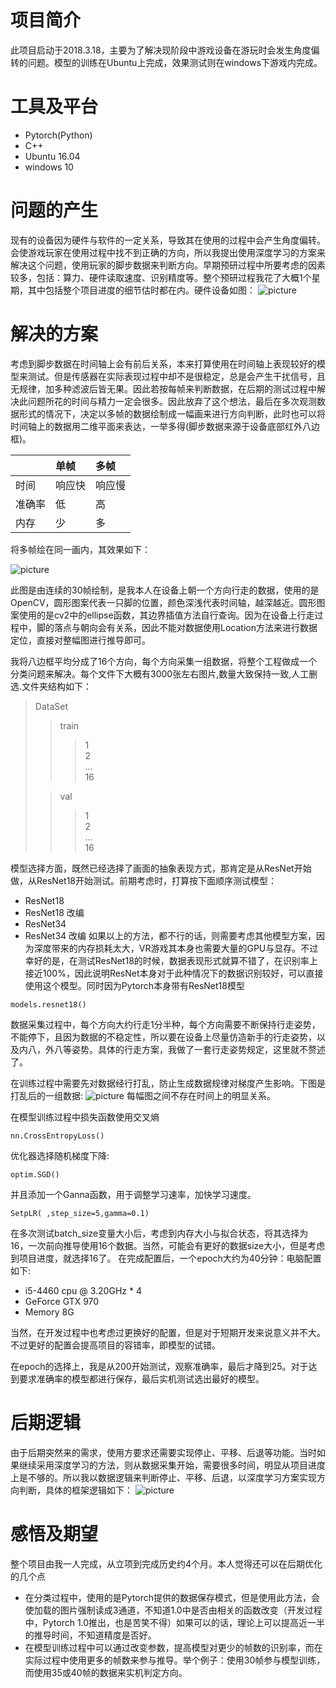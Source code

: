 # 项目简介
此项目启动于2018.3.18，主要为了解决现阶段中游戏设备在游玩时会发生角度偏转的问题。模型的训练在Ubuntu上完成，效果测试则在windows下游戏内完成。


# 工具及平台
 - Pytorch(Python)
 - C++
 - Ubuntu 16.04
 - windows 10
  
# 问题的产生
现有的设备因为硬件与软件的一定关系，导致其在使用的过程中会产生角度偏转。会使游戏玩家在使用过程中找不到正确的方向，所以我提出使用深度学习的方案来解决这个问题，使用玩家的脚步数据来判断方向。早期预研过程中所要考虑的因素较多，包括：算力、硬件读取速度、识别精度等。整个预研过程我花了大概1个星期，其中包括整个项目进度的细节估时都在内。硬件设备如图：
![picture](./src/timg.jpg "KAT")


# 解决的方案
考虑到脚步数据在时间轴上会有前后关系，本来打算使用在时间轴上表现较好的模型来测试。但是传感器在实际表现过程中却不是很稳定，总是会产生干扰信号，且无规律，加多种滤波后皆无果。因此若按每帧来判断数据，在后期的测试过程中解决此问题所花的时间与精力一定会很多。因此放弃了这个想法，最后在多次观测数据形式的情况下，决定以多帧的数据绘制成一幅画来进行方向判断，此时也可以将时间轴上的数据用二维平面来表达，一举多得(脚步数据来源于设备底部红外八边框)。

| |单帧|多帧|
|:---|:---|:---|
|时间|响应快|响应慢|
|准确率|低|高|
|内存|少|多|


将多帧绘在同一画内，其效果如下：

![picture](./src/1.jpg "data")

此图是由连续的30帧绘制，是我本人在设备上朝一个方向行走的数据，使用的是OpenCV，圆形图案代表一只脚的位置，颜色深浅代表时间轴，越深越近。圆形图案使用的是cv2中的ellipse函数，其边界插值方法自行查询。因为在设备上行走过程中，脚的落点与朝向会有关系，因此不能对数据使用Location方法来进行数据定位，直接对整幅图进行推导即可。

我将八边框平均分成了16个方向，每个方向采集一组数据，将整个工程做成一个分类问题来解决。每个文件下大概有3000张左右图片,数量大致保持一致,人工删选.文件夹结构如下：
>DataSet  
  >>train    
  >>>1   
  >>>2  
  >>>...   
  >>>16  
>
>>val
>>>1  
>>>2  
>>>...  
>16  

模型选择方面，既然已经选择了画面的抽象表现方式，那肯定是从ResNet开始做，从ResNet18开始测试。前期考虑时，打算按下面顺序测试模型：
- ResNet18
- ResNet18 改编
- ResNet34
- ResNet34 改编
如果以上的方法，都不行的话，则需要考虑其他模型方案，因为深度带来的内存损耗太大，VR游戏其本身也需要大量的GPU与显存。不过幸好的是，在测试ResNet18的时候，数据表现形式就算不错了，在识别率上接近100%，因此说明ResNet本身对于此种情况下的数据识别较好，可以直接使用这个模型。同时因为Pytorch本身带有ResNet18模型
```
models.resnet18()
```

数据采集过程中，每个方向大约行走1分半种，每个方向需要不断保持行走姿势，不能停下，且因为数据的不稳定性，所以要在设备上尽量仿造新手的行走姿势，以及内八，外八等姿势。具体的行走方案，我做了一套行走姿势规定，这里就不赘述了。

在训练过程中需要先对数据经行打乱，防止生成数据规律对梯度产生影响。下图是打乱后的一组数据:
![picture](./src/ALL.png  "ALL")
每幅图之间不存在时间上的明显关系。


在模型训练过程中损失函数使用交叉熵
```
nn.CrossEntropyLoss()
```
优化器选择随机梯度下降:
```
optim.SGD()
```
并且添加一个Ganna函数，用于调整学习速率，加快学习速度。
```
SetpLR( ,step_size=5,gamma=0.1)
```
在多次测试batch_size变量大小后，考虑到内存大小与拟合状态，将其选择为16，一次前向推导使用16个数据。当然，可能会有更好的数据size大小，但是考虑到项目进度，就选择16了。
在完成配置后，一个epoch大约为40分钟：电脑配置如下:
- i5-4460 cpu @ 3.20GHz * 4
- GeForce GTX 970
- Memory  8G
  
当然，在开发过程中也考虑过更换好的配置，但是对于短期开发来说意义并不大。不过更好的配置会提高项目的容错率，即模型的试错。

在epoch的选择上，我是从200开始测试，观察准确率，最后才降到25。对于达到要求准确率的模型都进行保存，最后实机测试选出最好的模型。

# 后期逻辑
由于后期突然来的需求，使用方要求还需要实现停止、平移、后退等功能。当时如果继续采用深度学习的方法，则从数据采集开始，需要很多时间，明显从项目进度上是不够的。所以我以数据逻辑来判断停止、平移、后退，以深度学习方案实现方向判断，具体的框架逻辑如下：
![picture](./src/lct.jpg  "流程图")

# 感悟及期望
整个项目由我一人完成，从立项到完成历史约4个月。本人觉得还可以在后期优化的几个点
- 在分类过程中，使用的是Pytorch提供的数据保存模式，但是使用此方法，会使加载的图片强制读成3通道，不知道1.0中是否由相关的函数改变（开发过程中，Pytorch 1.0推出，也是苦笑不得）如果可以的话，理论上可以提高近一半的推导时间，不知道精度是否好。
- 在模型训练过程中可以通过改变参数，提高模型对更少的帧数的识别率，而在实际过程中使用更多的帧数来参与推导。举个例子：使用30帧参与模型训练，而使用35或40帧的数据来实机判定方向。

